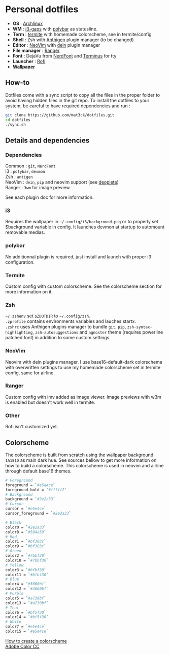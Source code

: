 # Personal dotfiles

* __OS__ : [Archlinux](https://www.archlinux.org/)
* __WM__ : [i3-gaps](https://github.com/Airblader/i3) with
  [polybar](https://github.com/jaagr/polybar) as statusline.
* __Term__ : [termite](https://github.com/thestinger/termite) with homemade
  colorscheme, see in termite/config
* __Shell__ : Zsh with [Anthigen](https://github.com/zsh-users/antigen) plugin
  manager (to be changed)
* __Editor__ : [NeoVim](https://github.com/neovim/neovim) with
  [dein](https://github.com/Shougo/dein.vim) plugin manager
* __File manager__ : [Ranger](http://ranger.github.io/)
* __Font__ : DejaVu from [NerdFont](http://nerdfonts.com/) and
  [Terminus](http://terminus-font.sourceforge.net/) for tty
* __Launcher__ : [Rofi](https://github.com/DaveDavenport/rofi)
* [__Wallpaper__](https://alpha.wallhaven.cc/wallpaper/30415)


## How-to
Dotfiles come with a sync script to copy all the files in the proper folder to
avoid having hidden files in the git repo. To install the dotfiles to your
system, be careful to have required dependencies and run :

``` sh
git clone https://github.com/mat3ck/dotfiles.git
cd dotfiles
./sync.sh
```


## Details and dependencies

### Dependencies
Common : `git`, `NerdFont`  
i3 : `polybar`, `devmon`  
Zsh : `antigen`  
NeoVim : `dein`, `pip` and neovim support (see
[deoplete](https://github.com/Shougo/deoplete.nvim))  
Ranger : `3wm` for image preview  

See each plugin doc for more information.

### i3
Requires the wallpaper in `~/.config/i3/background.png` or to properly set
$background variable in config. It launches devmon at startup to automount
removable medias.

### polybar
No additionnal plugin is required, just install and launch with proper i3
configuration.

### Termite
Custom config with custom colorscheme. See the colorscheme section for more
information on it.

### Zsh
`~/.zshenv` set `$ZDOTDIR` to `~/.config/zsh`.  
`.zprofile` contains environments variables and lauches startx.  
`.zshrc` uses Anthigen plugins manager to bundle `git`, `pip`,
`zsh-syntax-highlighting`, `zsh-autosuggestions` and `agnoster` theme (requires
powerline patched font) in addition to some custom settings.

### NeoVim
Neovim with dein plugins manager. I use base16-default-dark colorscheme with
overwritten settings to use my homemade colorscheme set in termite config, same
for airline.

### Ranger
Custom config with imv added as image viewer. Image previews with w3m is
enabled but doesn't work well in termite.

### Other
Rofi isn't customized yet.

## Colorscheme

The colorscheme is built from scratch using the wallpaper background `1A181D` as
main dark hue. See sources bellow to get more information on how to build a
colorscheme. This colorscheme is used in neovim and airline through default
base16 themes.

``` sh
# Foreground
foreground = `#e5e4ce`
foreground_bold = `#fffff2`
# Background
background = `#2e2a33`
# Cursor
cursor = `#e5e4ce`
cursor_foreground = `#2e2a33`

# Black
color0 = `#2e2a33`
color8 = `#504a59`
# Red
color1 = `#bf303c`
color9 = `#bf303c`
# Green
color2 = `#7bbf30`
color10 = `#7bbf30`
# Yellow
color3 = `#bfbf30`
color11 = `#bfbf30`
# Blue
color4 = `#3060bf`
color12 = `#3660bf`
# Purple
color5 = `#a730bf`
color13 = `#a730bf`
# Teal
color6 = `#bf5f30`
color14 = `#bf5f30`
# White
color7 = `#e5e4ce`
color15 = `#e5e4ce`
```

[How to create a colorscheme](https://designmodo.com/create-color-scheme/)  
[Adobe Color CC](https://color.adobe.com/create/color-wheel/)  

